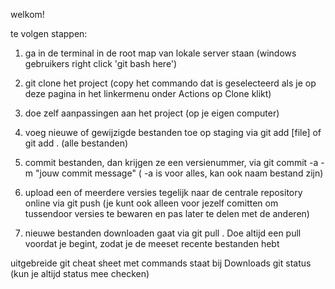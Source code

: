welkom!

te volgen stappen:

1. ga in de terminal in de root map van lokale server staan (windows gebruikers right click 'git bash here')

2. git clone het project (copy het commando dat is geselecteerd als je op deze pagina in het linkermenu onder Actions op Clone klikt)

3. doe zelf aanpassingen aan het project (op je eigen computer)

4. voeg nieuwe of gewijzigde bestanden toe op staging via   git add [file]   of    git add . (alle bestanden)

5. commit bestanden, dan krijgen ze een versienummer, via   git commit -a -m "jouw commit message"  ( -a is voor alles, kan ook naam bestand zijn)

6. upload een of meerdere versies tegelijk naar de centrale repository online via   git push   (je kunt ook alleen voor jezelf comitten om tussendoor versies te bewaren en pas later te delen met de anderen)

7. nieuwe bestanden downloaden gaat via    git pull  . Doe altijd een pull voordat je begint, zodat je de meeset recente bestanden hebt

uitgebreide git cheat sheet met commands staat bij Downloads
git status  (kun je altijd status mee checken)

